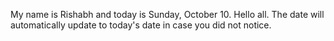 My name is Rishabh and today is Sunday, October 10. Hello all. The date will automatically update to today's date in case you did not notice.
